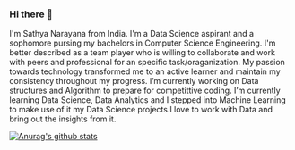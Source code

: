 ### Hi there 👋

I'm Sathya Narayana from India. I'm a Data Science aspirant and a sophomore pursing my bachelors in Computer Science Engineering. 
I'm better described as a team player who is willing to collaborate and work with peers and professional for an specific task/oraganization. My passion towards technology transformed me to an active learner and maintain my consistency throughout my progress.
I’m currently working on Data structures and Algorithm to prepare for competittive coding. I’m currently learning Data Science, Data Analytics and I stepped into Machine Learning to make use of it my Data Science projects.I love to work with Data and bring out the insights from it.

[![Anurag's github stats](https://github-readme-stats.vercel.app/api?username=sathya050801)](https://github.com/anuraghazra/github-readme-stats)

